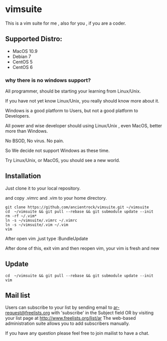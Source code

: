 vimsuite
==========

This is a vim suite for me , also for you , if you are a coder.

Supported Distro:
-----------------

* MacOS 10.9
* Debian 7
* CentOS 5
* CentOS 6


### why there is no windows support?

All programmer, should be starting your learning from Linux/Unix.

If you have not yet know Linux/Unix, you really should know more about it.

Windows is a good platform to Users, but not a good platform to Developers.

All power and wise developer should using Linux/Unix , even MacOS, better more than Windows.

No BSOD, No virus. No pain.

So We decide not support Windows as these time.

Try Linux/Unix, or MacOS, you should see a new world.



Installation
-------------


Just clone it to your local repository.

and copy .vimrc and .vim to your home directory.

```
git clone https://github.com/ancientrock/vimsuite.git ~/vimsuite 
cd  ~/vimsuite && git pull --rebase && git submodule update --init
rm -rf ~/.vim*
ln -s ~/vimsuite/.vimrc ~/.vimrc
ln -s ~/vimsuite/.vim ~/.vim
vim
```
After open vim ,just type :BundleUpdate

After done of this, exit vim and then reopen vim, your vim is fresh and new

Update 
--------

```
cd  ~/vimsuite && git pull --rebase && git submodule update --init
vim
```


Mail list
-----------

Users can subscribe to your list by sending email to ar-request@freelists.org with 'subscribe' in the Subject field OR by visiting your list page at http://www.freelists.org/list/ar The web-based administration suite allows you to add subscribers manually.

If you have any question please feel free to join mailist to have a chat.

